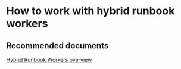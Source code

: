 <properties
	pageTitle="How to work with hybrid runbook workers"
	description="How to work with hybrid runbook workers"
	service="microsoft.automation"
	resource="automationaccounts"
	authors="kasparks"
	displayOrder=""
    selfHelpType="resource"
	supportTopicIds=""
	resourceTags=""
	productPesIds=""
	cloudEnvironments="public"
/>

# How to work with hybrid runbook workers

## **Recommended documents**
[Hybrid Runbook Workers overview](http://aka.ms/hybridrunbookworkeroverview)
